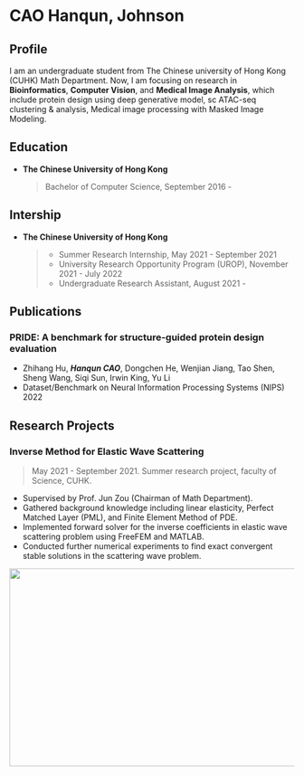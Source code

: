 # CAO Hanqun, Johnson

## Profile

I am an undergraduate student from The Chinese university of Hong Kong (CUHK) Math Department. Now, I am focusing on research in **Bioinformatics**, **Computer Vision**, and **Medical Image Analysis**, which include protein design using deep generative model, sc ATAC-seq clustering & analysis, Medical image processing with Masked Image Modeling. 

## Education

- **The Chinese University of Hong Kong**
  > Bachelor of Computer Science, September 2016 - 

## Intership

- **The Chinese University of Hong Kong**
  > - Summer Research Internship, May 2021 - September 2021
  > - University Research Opportunity Program (UROP), November 2021 - July 2022
  > - Undergraduate Research Assistant, August 2021 -

## Publications

### PRIDE: A benchmark for structure-guided protein design evaluation
- Zhihang Hu, ***Hanqun CAO***, Dongchen He, Wenjian Jiang, Tao Shen, Sheng Wang, Siqi Sun, Irwin King, Yu Li
- Dataset/Benchmark on Neural Information Processing Systems (NIPS) 2022

## Research Projects

### Inverse Method for Elastic Wave Scattering
>May 2021 - September 2021. Summer research project, faculty of Science, CUHK.
- Supervised by Prof. Jun Zou (Chairman of Math Department).
- Gathered background knowledge including linear elasticity, Perfect Matched Layer (PML), and Finite Element Method of PDE. 
- Implemented forward solver for the inverse coefficients in elastic wave scattering problem using FreeFEM and MATLAB.
- Conducted further numerical experiments to find exact convergent stable solutions in the scattering wave problem.
  
<div align=center><img width="1150" height="350" src="https://github.com/chq1155/hanquncao.github.io/blob/gh-pages/asset/m1s.png"/></div>


